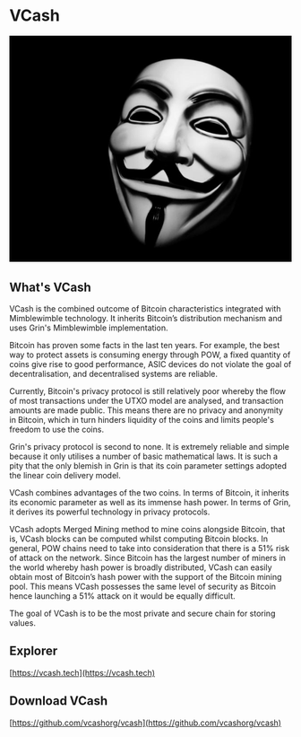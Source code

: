 # VCash

![](v.jpg)

## What's VCash

VCash is the combined outcome of Bitcoin characteristics integrated with Mimblewimble technology. It inherits Bitcoin’s distribution mechanism and uses Grin's Mimblewimble implementation.
                                    
Bitcoin has proven some facts in the last ten years. For example, the best way to protect assets is consuming energy through POW, a fixed quantity of coins give rise to good performance, ASIC devices do not violate the goal of decentralisation, and decentralised systems are reliable.
 
Currently, Bitcoin's privacy protocol is still relatively poor whereby the flow of most transactions under the UTXO model are analysed, and transaction amounts are made public. This means there are no privacy and anonymity in Bitcoin, which in turn hinders liquidity of the coins and limits people's freedom to use the coins.
 
Grin's privacy protocol is second to none. It is extremely reliable and simple because it only utilises a number of basic mathematical laws. It is such a pity that the only blemish in Grin is that its coin parameter settings adopted the linear coin delivery model. 
 
VCash combines advantages of the two coins. In terms of Bitcoin, it inherits its economic parameter as well as its immense hash power. In terms of Grin, it derives its powerful technology in privacy protocols. 
 
VCash adopts Merged Mining method to mine coins alongside Bitcoin, that is, VCash blocks can be computed whilst computing Bitcoin blocks. In general, POW chains need to take into consideration that there is a 51% risk of attack on the network. Since Bitcoin has the largest number of miners in the world whereby hash power is broadly distributed, VCash can easily obtain most of Bitcoin’s hash power with the support of the Bitcoin mining pool. This means VCash possesses the same level of security as Bitcoin hence launching a 51% attack on it would be equally difficult.
 
The goal of VCash is to be the most private and secure chain for storing values.

## Explorer

[https://vcash.tech](https://vcash.tech)

## Download VCash

[https://github.com/vcashorg/vcash](https://github.com/vcashorg/vcash)
